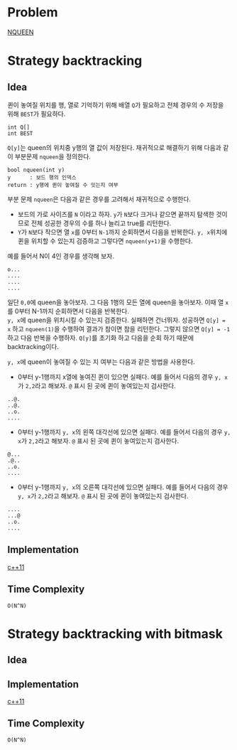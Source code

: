 # Problem

[NQUEEN](https://algospot.com/judge/problem/read/NQUEEN)

# Strategy backtracking

## Idea

퀸이 놓여질 위치를 행, 열로 기억하기 위해 배열 `Q`가 필요하고
전체 경우의 수 저장을 위해 `BEST`가 필요하다.

```
int Q[]
int BEST
```

`Q[y]`는 queen의 위치중 y행의 열 값이 저장된다.  재귀적으로 해결하기
위해 다음과 같이 부분문제 `nqueen`을 정의한다.

```
bool nqueen(int y)
y      : 보드 행의 인덱스
return : y행에 퀸이 놓여질 수 잇는지 여부
```

부분 문제 `nqueen`은 다음과 같은 경우를 고려해서 재귀적으로 수행한다.

* 보드의 가로 사이즈를 `N` 이라고 하자. `y`가 `N`보다 크거나 같으면
  끝까지 탐색한 것이므로 전체 성공한 경우의 수를 하나 늘리고 true를
  리턴한다.
* `Y`가 `N`보다 작으면 열 `x`를 0부터 `N-1`까지 순회하면서 다음을
  반복한다.  `y, x`위치에 퀸을 위치할 수 있는지 검증하고 그렇다면
  `nqueen(y+1)`을 수행한다.

예를 들어서 N이 4인 경우를 생각해 보자.

```
o...
....
....
....
```

일단 `0,0`에 queen을 놓아보자. 그 다음 1행의 모든 열에 queen을
놓아보자. 이때 열 `x`를 0부터 N-1까지 순회하면서 다음을 반복한다.  
`y, x`에 queen을 위치시킬 수 있는지 검증한다. 실패하면 건너뛰자.  성공하면
`Q[y] = x` 하고 `nqueen(1)`을 수행하여 결과가 참이면 참을
리턴한다. 그렇지 않으면 `Q[y] = -1` 하고 다음 반복을
수행하자. `Q[y]`를 초기화 하고 다음을 순회 하기 때문에
backtracking이다.

`y, x`에 queen이 놓여질 수 있는 지 여부는 다음과 같은 방법을 사용한다.

* 0부터 y-1행까지 x열에 놓여진 퀸이 있으면 실패다. 예를 들어서 다음의 경우
  `y, x`가 `2,2`라고 해보자. `@` 표시 된 곳에 퀸이 놓여있는지 검사한다.

```
..@.
..@.
..o.
....
```

* 0부터 y-1행까지 `y, x`의 왼쪽 대각선에 있으면 실패다. 예를 들어서
  다음의 경우 `y, x`가 `2,2`라고 해보자. `@` 표시 된 곳에 퀸이
  놓여있는지 검사한다.

```
@...
.@..
..o.
....
```

* 0부터 y-1행까지 `y, x`의 오른쪽 대각선에 있으면 실패다. 예를 들어서
  다음의 경우 `y, x`가 `2,2`라고 해보자. `@` 표시 된 곳에 퀸이
  놓여있는지 검사한다.

```
....
...@
..o.
....
```

## Implementation

[c++11](a.cpp)

## Time Complexity

```
O(N^N)
```

# Strategy backtracking with bitmask

## Idea

## Implementation

[c++11](b.cpp)

## Time Complexity

```
O(N^N)
```
